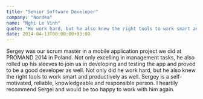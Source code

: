 ```yaml
---
title: "Senior Software Developer"
company: "Nordea"
name: "Nghi Le Vinh"
quote: "He work hard, but he also knew the right tools to work smart and productively as well."
date: 2014-04-13T00:00:00+03:00
---
```


Sergey was our scrum master in a mobile application project we did at PROMAND 2014 in Poland.
Not only excelling in management tasks, he also rolled up his sleeves to join us in developing and testing the app and proved to be a good developer as well.
Not only did he work hard, but he also knew the right tools to work smart and productively as well.
Sergey is a self-motivated, reliable, knowledgeable and responsible person.
I heartily recommend Sergei and would be too happy to work with him again.

